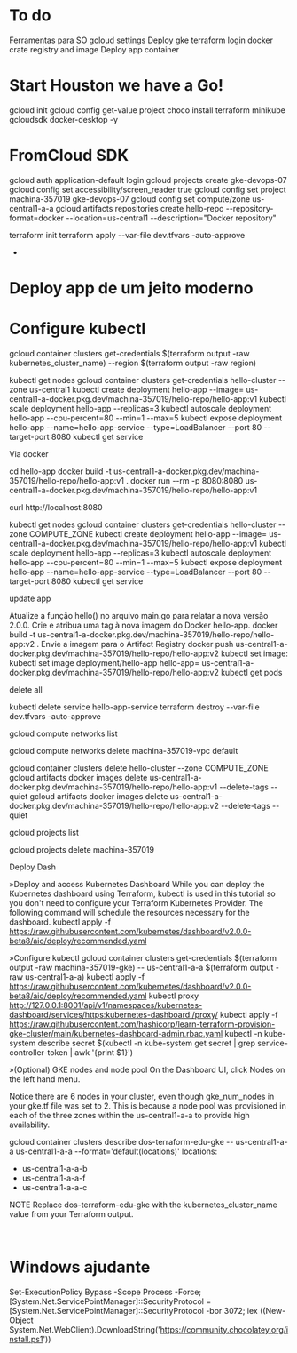  # To do 
Ferramentas para SO
gcloud settings
Deploy gke terraform
login docker
crate registry and image
Deploy app container

# Start Houston we have a Go!
gcloud init
gcloud config get-value project
choco install terraform minikube gcloudsdk docker-desktop -y
# FromCloud SDK
gcloud auth application-default login
gcloud projects create gke-devops-07
gcloud config set accessibility/screen_reader true
gcloud config set project machina-357019
gke-devops-07
gcloud config set compute/zone us-central1-a-a
gcloud artifacts repositories create hello-repo --repository-format=docker --location=us-central1 --description="Docker repository"

terraform init
terraform apply --var-file dev.tfvars -auto-approve 

+
# Deploy app de um jeito moderno

# Configure kubectl
gcloud container clusters get-credentials $(terraform output -raw kubernetes_cluster_name) --region $(terraform output -raw region)



kubectl get nodes
gcloud container clusters get-credentials hello-cluster --zone us-central1
kubectl create deployment hello-app --image= us-central1-a-docker.pkg.dev/machina-357019/hello-repo/hello-app:v1
kubectl scale deployment hello-app --replicas=3
kubectl autoscale deployment hello-app --cpu-percent=80 --min=1 --max=5
kubectl expose deployment hello-app --name=hello-app-service --type=LoadBalancer --port 80 --target-port 8080
kubectl get service




Via docker

cd hello-app
docker build -t  us-central1-a-docker.pkg.dev/machina-357019/hello-repo/hello-app:v1 .
docker run --rm -p 8080:8080  us-central1-a-docker.pkg.dev/machina-357019/hello-repo/hello-app:v1










curl http://localhost:8080






kubectl get nodes
gcloud container clusters get-credentials hello-cluster --zone COMPUTE_ZONE
kubectl create deployment hello-app --image= us-central1-a-docker.pkg.dev/machina-357019/hello-repo/hello-app:v1
kubectl scale deployment hello-app --replicas=3
kubectl autoscale deployment hello-app --cpu-percent=80 --min=1 --max=5
kubectl expose deployment hello-app --name=hello-app-service --type=LoadBalancer --port 80 --target-port 8080
kubectl get service


update app

Atualize a função hello() no arquivo main.go para relatar a nova versão 2.0.0.
Crie e atribua uma tag à nova imagem do Docker hello-app.
docker build -t  us-central1-a-docker.pkg.dev/machina-357019/hello-repo/hello-app:v2 .
Envie a imagem para o Artifact Registry
docker push  us-central1-a-docker.pkg.dev/machina-357019/hello-repo/hello-app:v2
kubectl set image:
kubectl set image deployment/hello-app hello-app= us-central1-a-docker.pkg.dev/machina-357019/hello-repo/hello-app:v2
kubectl get pods





delete all

kubectl delete service hello-app-service
terraform destroy --var-file dev.tfvars -auto-approve


gcloud compute networks list

gcloud compute networks delete machina-357019-vpc default



gcloud container clusters delete hello-cluster --zone COMPUTE_ZONE
gcloud artifacts docker images delete  us-central1-a-docker.pkg.dev/machina-357019/hello-repo/hello-app:v1 --delete-tags --quiet
gcloud artifacts docker images delete  us-central1-a-docker.pkg.dev/machina-357019/hello-repo/hello-app:v2 --delete-tags --quiet




gcloud projects list

gcloud projects delete machina-357019













Deploy Dash




»Deploy and access Kubernetes Dashboard
While you can deploy the Kubernetes dashboard using Terraform, kubectl is used in this tutorial so you don't need to configure your Terraform Kubernetes Provider.
The following command will schedule the resources necessary for the dashboard.
kubectl apply -f https://raw.githubusercontent.com/kubernetes/dashboard/v2.0.0-beta8/aio/deploy/recommended.yaml





»Configure kubectl
gcloud container clusters get-credentials $(terraform output -raw machina-357019-gke) -- us-central1-a-a $(terraform output -raw  us-central1-a-a)
kubectl apply -f https://raw.githubusercontent.com/kubernetes/dashboard/v2.0.0-beta8/aio/deploy/recommended.yaml
kubectl proxy
http://127.0.0.1:8001/api/v1/namespaces/kubernetes-dashboard/services/https:kubernetes-dashboard:/proxy/
kubectl apply -f https://raw.githubusercontent.com/hashicorp/learn-terraform-provision-gke-cluster/main/kubernetes-dashboard-admin.rbac.yaml
kubectl -n kube-system describe secret $(kubectl -n kube-system get secret | grep service-controller-token | awk '{print $1}')


»(Optional) GKE nodes and node pool
On the Dashboard UI, click Nodes on the left hand menu.

Notice there are 6 nodes in your cluster, even though gke_num_nodes in your gke.tf file was set to 2. This is because a node pool was provisioned in each of the three zones within the  us-central1-a-a to provide high availability.

gcloud container clusters describe dos-terraform-edu-gke -- us-central1-a-a  us-central1-a-a --format='default(locations)'
locations:
-  us-central1-a-a-b
-  us-central1-a-a-f
-  us-central1-a-a-c


NOTE Replace 
dos-terraform-edu-gke with the kubernetes_cluster_name value from your Terraform output.




<br> 


# Windows ajudante
Set-ExecutionPolicy Bypass -Scope Process -Force; [System.Net.ServicePointManager]::SecurityProtocol = [System.Net.ServicePointManager]::SecurityProtocol -bor 3072; iex ((New-Object System.Net.WebClient).DownloadString('https://community.chocolatey.org/install.ps1'))

</br>